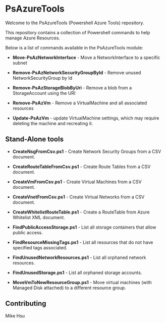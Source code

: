 # PsAzureTools
Welcome to the PsAzureTools (Powershell Azure Tools) repository.

This repository contains a collection of Powershell commands to help manage Azure Resources.

Below is a list of commands available in the PsAzureTools module:

- **Move-PsAzNetworkInterface** - Move a NetworkInterface to a specific subnet

- **Remove-PsAzNetworkSecurityGroupById** - Remove unused NetworkSecurityGroup by Id

- **Remove-PsAzStorageBlobByUri** - Remove a blob from a StorageAccount using the URI

- **Remove-PsAzVm** - Remove a VirtualMachine and all associated resources

- **Update-PsAzVm** - update VirtualMachine settings, which may require deleting the machine and recreating it.

## Stand-Alone tools

- **CreateNsgFromCsv.ps1** - Create Network Security Groups from a CSV document.

- **CreateRouteTableFromCsv.ps1** - Create Route Tables from a CSV document.

- **CreateVmFromCsv.ps1** - Create Virtual Machines from a CSV document.

- **CreateVnetFromCsv.ps1** - Create Virtual Networks from a CSV document.

- **CreateWhitelistRouteTable.ps1** - Create a RouteTable from Azure Whitelist XML document.

- **FindPublicAccessStorage.ps1** - List all storage containers that allow public access.

- **FindResourceMissingTags.ps1** - List all resources that do not have specified tags associated.

- **FindUnusedNetworkResources.ps1** - List all orphaned network resources.

- **FindUnusedStorage.ps1** - List all orphaned storage accounts.

- **MoveVmToNewResourceGroup.ps1** - Move virtual machines (with Managed Disk attached) to a different resource group.

## Contributing

Mike Hsu
